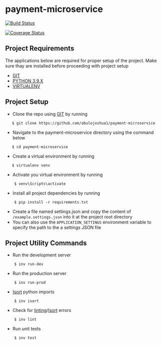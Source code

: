 # payment-microservice
[![Build Status](https://travis-ci.com/abulojoshua1/payment-microservice.svg?branch=main)](https://travis-ci.com/abulojoshua1/payment-microservice)

[![Coverage Status](https://coveralls.io/repos/github/abulojoshua1/payment-microservice/badge.svg?branch=main)](https://coveralls.io/github/abulojoshua1/payment-microservice?branch=main)

## Project Requirements
The applications below are required for proper setup of the project. Make sure thay are installed before proceeding with project setup
- [GIT](https://git-scm.com/)
- [PYTHON 3.9.X](https://www.python.org/)
- [VIRTUALENV](https://virtualenv.pypa.io/en/latest/installation.html)

## Project Setup
* Clone the repo using [GIT](https://git-scm.com/) by running
```
   $ git clone https://github.com/abulojoshua1/payment-microservice
```

* Navigate to the payment-microservice directory using the command below
```
   $ cd payment-microservice
```

* Create a virtual environment by running
```
   $ virtualenv venv
```

* Activate you virtual environment by running
```
    $ venv\Scripts\activate
```

* Install all project dependencies by running 
```
    $ pip install -r requirements.txt
```

* Create a file named settings.json and copy the content of `/example.settings.json` into it at the project root directory
* You can also use the `APPLICATION_SETTINGS` environment variable to specify the path to the a settings JSON file

## Project Utility Commands
* Run the development server
```
    $ inv run-dev
```

* Run the production server
```
    $ inv run-prod
```

* [Isort](https://pypi.org/project/isort/) python imports
```
    $ inv isort
```

* Check for [linting](https://flake8.pycqa.org/en/latest/)/[Isort](https://pypi.org/project/isort/) errors
```
    $ inv lint
```

* Run unit tests
```
    $ inv test
```

